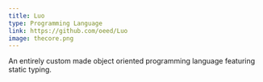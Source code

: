 ```yaml
---
title: Luo
type: Programming Language
link: https://github.com/oeed/Luo
image: thecore.png
---
```


An entirely custom made object oriented programming language featuring static typing.